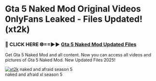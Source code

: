 # Gta 5 Naked Mod Original Videos 0nlyFans Leaked - Files Updated! (xt2k)

<h3>🔴 CLICK HERE 🌐==►► <a href="https://tinyurl.com/up5wt9bj" rel="nofollow">Gta 5 Naked Mod Updated Files</a></h3>

Get Gta 5 Naked Mod and all content. Now you can access all videos and pictures of Gta 5 Naked Mod. New Updated Files 2025!

[![xt2k](https://i.imgur.com/ABiUzMV.gif)](https://tinyurl.com/up5wt9bj)
naked and afraid season 5<br>
naked and afraid xl season 5